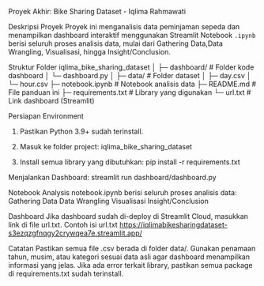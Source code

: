 Proyek Akhir: Bike Sharing Dataset - Iqlima Rahmawati

Deskripsi Proyek
Proyek ini menganalisis data peminjaman sepeda dan menampilkan dashboard interaktif menggunakan Streamlit
Notebook `.ipynb` berisi seluruh proses analisis data, mulai dari Gathering Data,Data Wrangling, Visualisasi, hingga Insight/Conclusion.

Struktur Folder
iqlima_bike_sharing_dataset
│
├─ dashboard/              # Folder kode dashboard
│   └─ dashboard.py
│
├─ data/                   # Folder dataset
│   ├─ day.csv
│   └─ hour.csv
├─ notebook.ipynb          # Notebook analisis data
├─ README.md               # File panduan ini
├─ requirements.txt        # Library yang digunakan
└─ url.txt                 # Link dashboard (Streamlit)

Persiapan Environment
1. Pastikan Python 3.9+ sudah terinstall.
2. Masuk ke folder project: iqlima_bike_sharing_dataset

3. Install semua library yang dibutuhkan: 
pip install -r requirements.txt

Menjalankan Dashboard:
streamlit run dashboard/dashboard.py

Notebook Analysis
notebook.ipynb berisi seluruh proses analisis data:
Gathering Data
Data Wrangling
Visualisasi
Insight/Conclusion

Dashboard
Jika dashboard sudah di-deploy di Streamlit Cloud, masukkan link di file url.txt.
Contoh isi url.txt
https://iqlimabikesharingdataset-s3ezqzgfnqgy2crywqea7e.streamlit.app/

Catatan
Pastikan semua file .csv berada di folder data/.
Gunakan penamaan tahun, musim, atau kategori sesuai data asli agar dashboard menampilkan informasi yang jelas.
Jika ada error terkait library, pastikan semua package di requirements.txt sudah terinstall.

